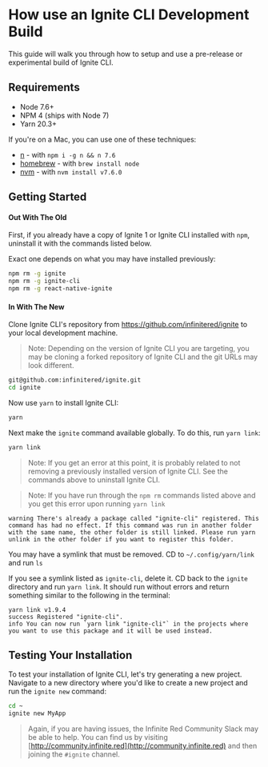 # How use an Ignite CLI Development Build

This guide will walk you through how to setup and use a pre-release or experimental build of Ignite CLI.

## Requirements

* Node 7.6+
* NPM 4 (ships with Node 7)
* Yarn 20.3+

If you're on a Mac, you can use one of these techniques:

* [n](https://github.com/tj/n) - with `npm i -g n && n 7.6`
* [homebrew](https://brew.sh/) - with `brew install node`
* [nvm](https://github.com/creationix/nvm) - with `nvm install v7.6.0`


## Getting Started

#### Out With The Old

First, if you already have a copy of Ignite 1 or Ignite CLI installed with `npm`, uninstall it with the commands listed below.

Exact one depends on what you may have installed previously:

```sh
npm rm -g ignite
npm rm -g ignite-cli
npm rm -g react-native-ignite
```

#### In With The New

Clone Ignite CLI's repository from https://github.com/infinitered/ignite to your local development machine.

> Note: Depending on the version of Ignite CLI you are targeting, you may be cloning a forked repository of Ignite CLI and the git URLs may look different.

```sh
git@github.com:infinitered/ignite.git
cd ignite
```

Now use `yarn` to install Ignite CLI:

```sh
yarn
```

Next make the `ignite` command available globally. To do this, run `yarn link`:

```sh
yarn link
```

> Note: If you get an error at this point, it is probably related to not removing a previously installed version of Ignite CLI. See the commands above to uninstall Ignite CLI. 

> Note: If you have run through the `npm rm` commands listed above and you get this error upon running `yarn link`

  ```
  warning There's already a package called "ignite-cli" registered. This command has had no effect. If this command was run in another folder with the same name, the other folder is still linked. Please run yarn unlink in the other folder if you want to register this folder.
  ```

  You may have a symlink that must be removed. CD to `~/.config/yarn/link` and run `ls`

  If you see a symlink listed as `ignite-cli`, delete it. CD back to the `ignite` directory and run `yarn link`. It should run without errors and return something similar to the following in the terminal:

  ```
  yarn link v1.9.4
  success Registered "ignite-cli".
  info You can now run `yarn link "ignite-cli"` in the projects where you want to use this package and it will be used instead.
  ```

## Testing Your Installation

To test your installation of Ignite CLI, let's try generating a new project. Navigate to a new directory where you'd like to create a new project and run the `ignite new` command:

```sh
cd ~
ignite new MyApp
```

> Again, if you are having issues, the Infinite Red Community Slack may be able to help. You can find us by visiting [http://community.infinite.red](http://community.infinite.red) and then joining the `#ignite` channel.